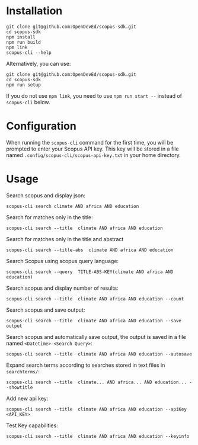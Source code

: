 # Installation

```
git clone git@github.com:OpenDevEd/scopus-sdk.git
cd scopus-sdk
npm install
npm run build
npm link
scopus-cli --help
```

Alternatively, you can use:

```
git clone git@github.com:OpenDevEd/scopus-sdk.git
cd scopus-sdk
npm run setup
```

If you do not use `npm link`, you need to use `npm run start --` instead of `scopus-cli` below.

# Configuration

When running the `scopus-cli` command for the first time, you will be prompted to enter your Scopus API key. This key will be stored in a file named `.config/scopus-cli/scopus-api-key.txt` in your home directory.

# Usage

Search scopus and display json:

```
scopus-cli search climate AND africa AND education
```

Search for matches only in the title:

```
scopus-cli search --title  climate AND africa AND education
```

Search for matches only in the title and abstract

```
scopus-cli search --title-abs  climate AND africa AND education
```

Search Scopus using scopus query language:

```
scopus-cli search --query  TITLE-ABS-KEY(climate AND africa AND education)
```

Search scopus and display number of results:

```
scopus-cli search --title  climate AND africa AND education --count
```

Search scopus and save output:

```
scopus-cli search --title  climate AND africa AND education --save output
```

Search scopus and automatically save output,
the output is saved in a file named `<Datetime>-<Search Query>`:

```
scopus-cli search --title  climate AND africa AND education --autosave
```

Expand search terms according to searches stored in text files in `searchterms/`:

```
scopus-cli search --title  climate... AND africa... AND education... --showtitle
```

Add new api key:

```
scopus-cli search --title  climate AND africa AND education --apiKey <API_KEY>
```

Test Key capabilities:

```
scopus-cli search --title  climate AND africa AND education --keyinfo
```

